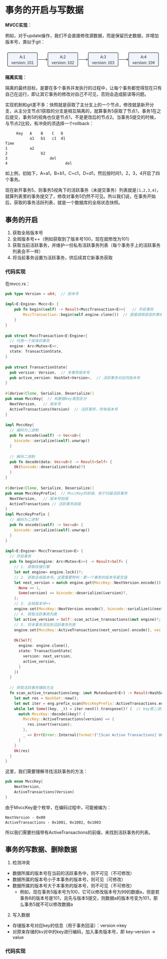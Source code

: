 # 事务的开启与写数据

**MVCC实现**：

例如，对于update操作，我们不会直接修改源数据，而是保留历史数据，并增加版本号，类似于git：

![version.png](img/version.png)

**隔离实现**：

隔离的最终目标，是要在多个事务并发执行的过程中，让每个事务都觉得现在只有自己在运行，即让其它事务的修改对自己不可见，否则会造成脏读等问题。

实现机制和git差不多：快照就是获取了主分支上的一个节点，修改就是新开分支，从主分支节点1获取的分支是相互隔离的，就算事务5获取了节点1，事务1在之后提交，事务5的视角也仅是节点1，不是更改后的节点2。当事务5提交的时候，与节点2比较，有冲突的须选择一个rollback：

```
     Key   A    B    C   D
           a1   b1   c1  d1
Time
1          a2
2               b2
3                   del
4                          del
```

如上例，初始下，A=a1，B=b1，C=c1，D=d1，然后按时间1，2，3，4开启了四个事务。

现在新开事务5，则事务5视角下的活跃事务（未提交事务）列表就是`[1,2,3,4]`，就算列表里的事务提交了，修改对事务5仍然不可见。所以我们说，在事务开始后，获取的事务活跃列表，就是一个数据库的全局状态快照。

## 事务的开启

1. 获取全局版本号
2. 全局版本号++（例如获取到了版本号100，现在就修改为101）
3. 获取当前活跃事务，并维护一份私有活跃事务列表（每个事务手上的活跃事务列表会不一样）
4. 将当前事务设置为活跃事务，供后续其它新事务获取

### 代码实现

在mvcc.rs：

```rust
pub type Version = u64;  // 版本号

impl<E:Engine> Mvcc<E> {
    pub fn begin(&self) -> Result<MvccTransaction<E>>{   // 开启事务
        MvccTransaction::begin(self.engine.clone())  // 直接调用底层的事务实现
    }
}

pub struct MvccTransaction<E:Engine>{
  // 代表一个具体的事务
  engine: Arc<Mutex<E>>,
  state: TransactionState,
}

pub struct TransactionState{
  pub version: Version,  // 本事务版本号
  pub active_version: HashSet<Version>,  // 活跃事务对应的版本号
}

#[derive(Clone, Serialize, Deserialize)]
pub enum MvccKey{  // 和数据key类型区分
  NextVersion,   // 版本号
  ActiveTransactions(Version)  // 活跃事务，附有版本号
}

impl MvccKey{
  // 编码为二进制
  pub fn encode(&self) -> Vec<u8>{
    bincode::serialize(&self).unwrap()
  }

  // 解码二进制
  pub fn decode(data: Vec<u8>) -> Result<Self> {
    Ok(bincode::deserialize(&data)?)
  }
}

#[derive(Clone, Serialize, Deserialize)]
pub enum MvccKeyPrefix{  // MvccKey的前缀，用于扫描活跃事务
  NextVersion,   // 版本号前缀
  ActiveTransactions // 活跃事务前缀
}
impl MvccKeyPrefix {
  // 编码为二进制
  pub fn encode(&self) -> Vec<u8> {
    bincode::serialize(&self).unwrap()
  }
}

impl<E:Engine> MvccTransaction<E> {
  // 开启事务
  pub fn begin(engine: Arc<Mutex<E>>) -> Result<Self> {
    // 1. 获取存储引擎
    let mut engine= engine.lock()?;
    // 2. 获取全局版本号，这里需要特判：第一个事务的版本号是空值
    let next_version = match engine.get(MvccKey::NextVersion.encode()) {
      None => 1,
      Some(version) => bincode::deserialize(&version)?,
    };
    // 3. 全局版本号++
    engine.set(MvccKey::NextVersion.encode(), bincode::serialize(&(next_version + 1))?)?;
    // 4. 获取活跃事务列表
    let active_version = Self::scan_active_transactions(&mut engine)?;
    // 5. 将本事务添加到活跃事务列表
    engine.set(MvccKey::ActiveTransactions(next_version).encode(), vec![])?;  // 事务活跃列表数据存在key里，value存空值即可

    Ok(Self{
      engine: engine.clone(),
      state: TransactionState{
        version: next_version,
        active_version,
      }
    })
  }

  // 获取活跃事务辅助方法
  fn scan_active_transactions(eng: &mut MutexGuard<E>) -> Result<HashSet<Version>> {
    let mut res = HashSet::new();
    let mut iter = eng.prefix_scan(MvccKeyPrefix::ActiveTransactions.encode());
    while let Some((key, _)) = iter.next().transpose()? {  // key是二进制
      match MvccKey::decode(&key)? {
        MvccKey::ActiveTransactions(version) => {
          res.insert(version);
        },
        _ => Err(Error::Internal(format!("[Scan Active Transactions] Unexpected key {:?}", String::from_utf8(&key)))?)
      }
    }
    Ok(res)
  }
}
```

这里，我们需要理解寻找活跃事务的方法：

```rust
pub enum MvccKey{  
    NextVersion, 
    ActiveTransactions(Version) 
}
```

由于MvccKey是个枚举，在编码过程中，可能被编为：

```
NextVersion - 0x00
ActiveTransactions - 0x1001, 0x1002, 0x1003
```

所以我们需要扫描带有ActiveTransactions的前缀，来找到活跃事务的列表。


## 事务的写数据、删除数据

1. 检测冲突
- 数据所属的版本号在当前的活跃事务中，则不可见（不可修改）
- 数据所属的版本号小于本事务的版本号，则可见（可修改）
- 数据所属的版本号大于本事务的版本号，则不可见（不可修改）
  - 例如，现在事务5版本号为100，它可以修改版本号为99的数据a，但是若事务6的版本号是101，且先与版本5提交，则数据a的版本号变为101，那么事务5就不可以修改数据a

2. 写入数据
- 存储版本号对应key的信息（用于事务回滚）：version->key
- 对原来存储的kv对中的key进行编码，加入事务版本号，即 key-version -> value

### 代码实现


